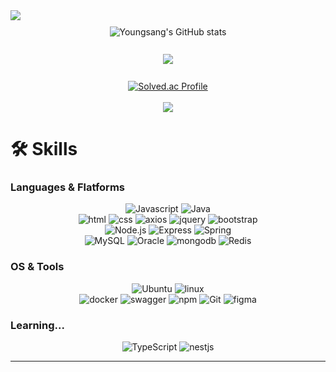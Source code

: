 <img src="https://capsule-render.vercel.app/api?type=wave&color=auto&height=300&section=header&text=YOUNGSNAG%20CHO%20👋&fontSize=90" />

<div align="center">
  <!-- 첫 번째 요소 -->
  <div style="margin-top: 10px;">
    <img alt="Youngsang's GitHub stats" src="https://github-readme-stats.vercel.app/api?username=0ssang&show_icons=true&theme=radical"/>
  </div>
<br>
  <div style="margin-top: 10px;">
    <a href="https://github.com/anuraghazra/github-readme-stats">
      <img align="center" src="https://github-readme-stats.vercel.app/api/top-langs?username=0ssang&layout=compact&langs_count=10&bg_color=45,C33764,1D2671&title_color=ffffff&text_color=ffffff&hide_border=False" />
    </a>
  </div>
<br>
  <div style="margin-top: 10px;">
    <a href="https://solved.ac/ysys99/">
      <img align="center" alt="Solved.ac Profile" src="http://mazassumnida.wtf/api/v2/generate_badge?boj=ysys99"/>
    </a>
  </div>
</div>
<br>
<div align = "center">
  <a href="https://hits.seeyoufarm.com"><img src="https://hits.seeyoufarm.com/api/count/incr/badge.svg?url=https%3A%2F%2Fgithub.com%2F0ssang&count_bg=%2379C83D&title_bg=%23555555&icon=&icon_color=%23E7E7E7&title=hits&edge_flat=false"/></a>
</div>



# 🛠 Skills
### Languages & Flatforms
<div align = "center">
  <img alt="Javascript" src="https://img.shields.io/badge/JavaScript-F7DF1E.svg?&style=flat-square&logo=JavaScript&logoColor=white"/>
  <img alt="Java" src="https://img.shields.io/badge/Java-007396?style=flat-square&logo=Java&logoColor=white">
<br>
  <img alt="html" src="https://img.shields.io/badge/html5-E34F26.svg?&style=flat-square&logo=html5&logoColor=white"/>
  <img alt="css" src="https://img.shields.io/badge/css3-1572B6.svg?&style=flat-square&logo=css3&logoColor=white"/>
  <img alt="axios" src="https://img.shields.io/badge/axios-5A29E4.svg?&style=flat-square&logo=axios&logoColor=white"/>
  <img alt="jquery" src="https://img.shields.io/badge/jquery-0769AD.svg?&style=flat-square&logo=jquery&logoColor=white"/>
  <img alt="bootstrap" src="https://img.shields.io/badge/bootstrap-7952B3.svg?&style=flat-square&logo=bootstrap&logoColor=white"/>
<br>
  <img alt="Node.js" src="https://img.shields.io/badge/Node.js-5FA04E.svg?&style=flat-square&logo=Node.js&logoColor=white"/>
  <img alt="Express" src="https://img.shields.io/badge/Express-000000.svg?&style=flat-square&logo=Express&logoColor=white"/>
  <img alt="Spring" src="https://img.shields.io/badge/Spring-6DB33F.svg?&style=flat-square&logo=Spring&logoColor=white"/> 
<br>
  <img alt="MySQL" src="https://img.shields.io/badge/MySQL-4479A1.svg?&style=flat-square&logo=MySQL&logoColor=white"/>
  <img alt="Oracle" src="https://img.shields.io/badge/oracle-F80000.svg?&style=flat-square&logo=oracle&logoColor=white"/>
  <img alt="mongodb" src="https://img.shields.io/badge/mongodb-47A248.svg?&style=flat-square&logo=mongodb&logoColor=white"/>
  <img alt="Redis" src="https://img.shields.io/badge/Redis-FF4438.svg?&style=flat-square&logo=Redis&logoColor=white"/>
</div>

### OS & Tools
<div align = "center">
  <img alt="Ubuntu" src="https://img.shields.io/badge/Ubuntu-E95420.svg?&style=flat-square&logo=Ubuntu&logoColor=white"/>
  <img alt="linux" src="https://img.shields.io/badge/linux-FCC624.svg?&style=flat-square&logo=linux&logoColor=white"/>
  <br>
  <img alt="docker" src="https://img.shields.io/badge/docker-2496ED.svg?&style=flat-square&logo=docker&logoColor=white"/>
  <img alt="swagger" src="https://img.shields.io/badge/swagger-85EA2D.svg?&style=flat-square&logo=swagger&logoColor=white"/>
  <img alt="npm" src="https://img.shields.io/badge/npm-CB3837.svg?&style=flat-square&logo=npm&logoColor=white"/>
  <img alt="Git" src="https://img.shields.io/badge/Git-F05032.svg?&style=flat-square&logo=Git&logoColor=white"/>
  <img alt="figma" src="https://img.shields.io/badge/figma-F24E1E.svg?&style=flat-square&logo=figma&logoColor=white">
  <br>
  
</div>

### Learning...
<div align = "center">
  <img alt="TypeScript" src="https://img.shields.io/badge/typescript-3178C6.svg?&style=flat-square&logo=typescript&logoColor=white"/>
  <img alt="nestjs" src="https://img.shields.io/badge/nestjs-E0234E.svg?&style=flat-square&logo=nestjs&logoColor=white"/>
  <br>
</div>

---

<!--
**0ssang/0ssang** is a ✨ _special_ ✨ repository because its `README.md` (this file) appears on your GitHub profile.

Here are some ideas to get you started:

- 🔭 I’m currently working on ...
- 🌱 I’m currently learning ...
- 👯 I’m looking to collaborate on ...
- 🤔 I’m looking for help with ...
- 💬 Ask me about ...
- 📫 How to reach me: ...
- 😄 Pronouns: ...
- ⚡ Fun fact: ...
![HTML5](https://img.shields.io/badge/HTML5-E34F26.svg?&style=for-the-badge&logo=HTML5&logoColor=white)
![CSS3](https://img.shields.io/badge/CSS3-1572B6.svg?&style=for-the-badge&logo=CSS3&logoColor=white)
-->
